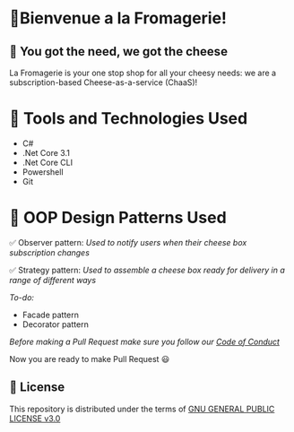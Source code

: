 # 📌Bienvenue a la Fromagerie!
## 📌 You got the need, we got the cheese
La Fromagerie is your one stop shop for all your cheesy needs: we are a subscription-based Cheese-as-a-service (ChaaS)!

# 📌 Tools and Technologies Used
- C#
- .Net Core 3.1
- .Net Core CLI
- Powershell
- Git

# 📌 OOP Design Patterns Used
✅ Observer pattern:
_Used to notify users when their cheese box subscription changes_

✅ Strategy pattern:
_Used to assemble a cheese box ready for delivery in a range of different ways_

*To-do:*
- Facade pattern
- Decorator pattern

*Before making a Pull Request make sure you follow our [Code of Conduct](<add-link-here>)*

Now you are ready to make Pull Request 😃


## 📜 License
This repository is distributed under the terms of [GNU GENERAL PUBLIC LICENSE v3.0](<add-link-here>)
